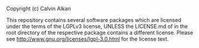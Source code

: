 Copyright (c) Calvin Alkan

This repository contains several software packages which are licensed under the terms of the LGPLv3 license, UNLESS the
LICENSE.md of in the root directory of the respective package contains a different license. Please
see <http://www.gnu.org/licenses/lgpl-3.0.html> for the license text.